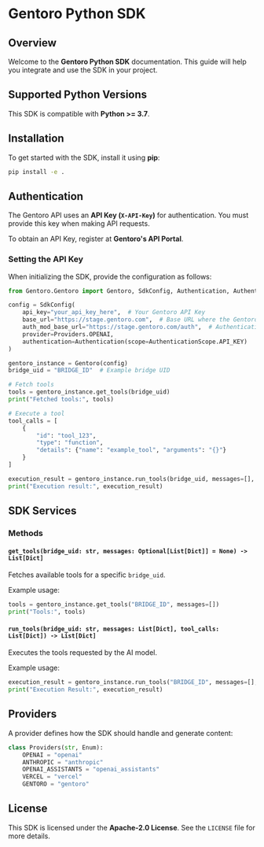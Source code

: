 # Gentoro Python SDK

## Overview
Welcome to the **Gentoro Python SDK** documentation. This guide will help you integrate and use the SDK in your project.

## Supported Python Versions
This SDK is compatible with **Python >= 3.7**.

## Installation
To get started with the SDK, install it using **pip**:

```bash
pip install -e .
```

## Authentication
The Gentoro API uses an **API Key (`X-API-Key`)** for authentication. You must provide this key when making API requests.

To obtain an API Key, register at **Gentoro's API Portal**.

### Setting the API Key
When initializing the SDK, provide the configuration as follows:

```python
from Gentoro.Gentoro import Gentoro, SdkConfig, Authentication, AuthenticationScope, Providers

config = SdkConfig(
    api_key="your_api_key_here",  # Your Gentoro API Key
    base_url="https://stage.gentoro.com",  # Base URL where the Gentoro API is hosted
    auth_mod_base_url="https://stage.gentoro.com/auth",  # Authentication module base URL
    provider=Providers.OPENAI,
    authentication=Authentication(scope=AuthenticationScope.API_KEY)
)

gentoro_instance = Gentoro(config)
bridge_uid = "BRIDGE_ID"  # Example bridge UID

# Fetch tools
tools = gentoro_instance.get_tools(bridge_uid)
print("Fetched tools:", tools)

# Execute a tool
tool_calls = [
    {
        "id": "tool_123",
        "type": "function",
        "details": {"name": "example_tool", "arguments": "{}"}
    }
]

execution_result = gentoro_instance.run_tools(bridge_uid, messages=[], tool_calls=tool_calls)
print("Execution result:", execution_result)
```

## SDK Services
### Methods
#### `get_tools(bridge_uid: str, messages: Optional[List[Dict]] = None) -> List[Dict]`
Fetches available tools for a specific `bridge_uid`.

Example usage:
```python
tools = gentoro_instance.get_tools("BRIDGE_ID", messages=[])
print("Tools:", tools)
```

#### `run_tools(bridge_uid: str, messages: List[Dict], tool_calls: List[Dict]) -> List[Dict]`
Executes the tools requested by the AI model.

Example usage:
```python
execution_result = gentoro_instance.run_tools("BRIDGE_ID", messages=[], tool_calls=tool_calls)
print("Execution Result:", execution_result)
```

## Providers
A provider defines how the SDK should handle and generate content:

```python
class Providers(str, Enum):
    OPENAI = "openai"
    ANTHROPIC = "anthropic"
    OPENAI_ASSISTANTS = "openai_assistants"
    VERCEL = "vercel"
    GENTORO = "gentoro"
```

## License
This SDK is licensed under the **Apache-2.0 License**. See the `LICENSE` file for more details.


